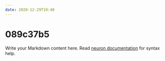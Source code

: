 ```yaml
---
date: 2020-12-29T19:48
---
```


# 089c37b5

Write your Markdown content here. Read [neuron documentation](https://neuron.zettel.page/2011404.html) for syntax help.

